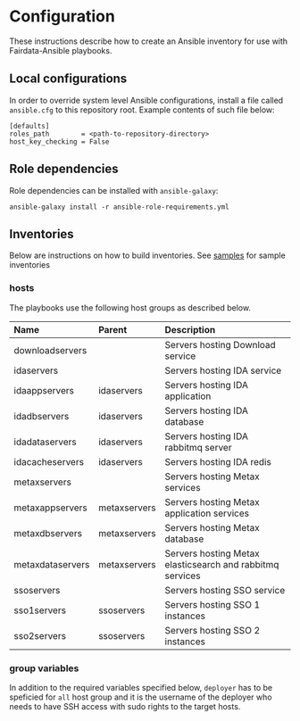 # Configuration

These instructions describe how to create an Ansible inventory for use with Fairdata-Ansible playbooks.

## Local configurations

In order to override system level Ansible configurations, install a file called `ansible.cfg` to this repository root.
Example contents of such file below:

```
[defaults]
roles_path        = <path-to-repository-directory>
host_key_checking = False
```

## Role dependencies

Role dependencies can be installed with `ansible-galaxy`:

```
ansible-galaxy install -r ansible-role-requirements.yml
```

## Inventories

Below are instructions on how to build inventories. See [samples](/samples/inventories) for sample inventories

### hosts

The playbooks use the following host groups as described below.

| Name             | Parent       | Description                                                   |
|:---------------- |:------------ |:------------------------------------------------------------- |
| downloadservers  |              | Servers hosting Download service                              |
| idaservers       |              | Servers hosting IDA service                                   |
| idaappservers    | idaservers   | Servers hosting IDA application                               |
| idadbservers     | idaservers   | Servers hosting IDA database                                  |
| idadataservers   | idaservers   | Servers hosting IDA rabbitmq server                           |
| idacacheservers  | idaservers   | Servers hosting IDA redis                                     |
| metaxservers     |              | Servers hosting Metax services                                |
| metaxappservers  | metaxservers | Servers hosting Metax application services                    |
| metaxdbservers   | metaxservers | Servers hosting Metax database                                |
| metaxdataservers | metaxservers | Servers hosting Metax elasticsearch and rabbitmq services     |
| ssoservers       |              | Servers hosting SSO service                                   |
| sso1servers      | ssoservers   | Servers hosting SSO 1 instances                               |
| sso2servers      | ssoservers   | Servers hosting SSO 2 instances                               |

### group variables

In addition to the required variables specified below, `deployer` has to be speficied for `all` host group and it is
the username of the deployer who needs to have SSH access with sudo rights to the target hosts.
